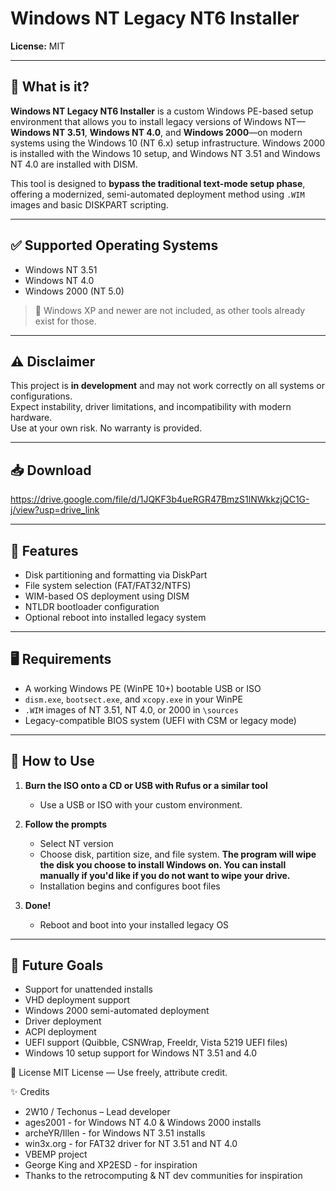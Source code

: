 # Windows NT Legacy NT6 Installer

**License:** MIT  

---

## 🧠 What is it?

**Windows NT Legacy NT6 Installer** is a custom Windows PE-based setup environment that allows you to install legacy versions of Windows NT—**Windows NT 3.51**, **Windows NT 4.0**, and **Windows 2000**—on modern systems using the Windows 10 (NT 6.x) setup infrastructure. Windows 2000 is installed with the Windows 10 setup, and Windows NT 3.51 and Windows NT 4.0 are installed with DISM.

This tool is designed to **bypass the traditional text-mode setup phase**, offering a modernized, semi-automated deployment method using `.WIM` images and basic DISKPART scripting.

---

## ✅ Supported Operating Systems

- Windows NT 3.51  
- Windows NT 4.0  
- Windows 2000 (NT 5.0)

> 🚫 Windows XP and newer are not included, as other tools already exist for those. 

---

## ⚠️ Disclaimer

This project is **in development** and may not work correctly on all systems or configurations.  
Expect instability, driver limitations, and incompatibility with modern hardware.  
Use at your own risk. No warranty is provided.

---

## 📥 Download
https://drive.google.com/file/d/1JQKF3b4ueRGR47BmzS1lNWkkzjQC1G-j/view?usp=drive_link 

---

## 🔧 Features

- Disk partitioning and formatting via DiskPart
- File system selection (FAT/FAT32/NTFS)
- WIM-based OS deployment using DISM
- NTLDR bootloader configuration
- Optional reboot into installed legacy system

---

## 🖥️ Requirements

- A working Windows PE (WinPE 10+) bootable USB or ISO
- `dism.exe`, `bootsect.exe`, and `xcopy.exe` in your WinPE
- `.WIM` images of NT 3.51, NT 4.0, or 2000 in `\sources`
- Legacy-compatible BIOS system (UEFI with CSM or legacy mode)

---


## 🚀 How to Use

1. **Burn the ISO onto a CD or USB with Rufus or a similar tool**
   - Use a USB or ISO with your custom environment.

2. **Follow the prompts**
    - Select NT version
    - Choose disk, partition size, and file system. **The program will wipe the disk you choose to install Windows on. You can install manually if you'd like if you do not want to wipe your drive.**
    - Installation begins and configures boot files

3. **Done!**
   - Reboot and boot into your installed legacy OS

---

## 🧪 Future Goals

 - Support for unattended installs 
 - VHD deployment support
 - Windows 2000 semi-automated deployment
 - Driver deployment
 - ACPI deployment
 - UEFI support (Quibble, CSNWrap, Freeldr, Vista 5219 UEFI files)
 - Windows 10 setup support for Windows NT 3.51 and 4.0

📝 License
MIT License — Use freely, attribute credit.

✨ Credits
 - 2W10 / Techonus – Lead developer
 - ages2001 - for Windows NT 4.0 & Windows 2000 installs
 - archeYR/Illen - for Windows NT 3.51 installs
 - win3x.org - for FAT32 driver for NT 3.51 and NT 4.0
 - VBEMP project
 - George King and XP2ESD - for inspiration
 - Thanks to the retrocomputing & NT dev communities for inspiration

